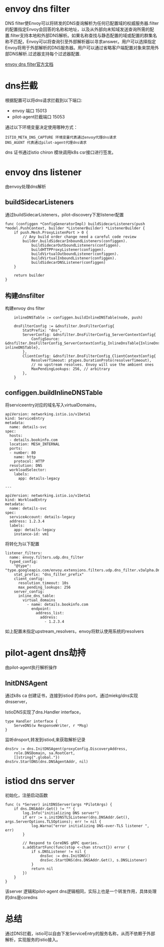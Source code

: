 # envoy dns filter

DNS filter使Envoy可以将转发的DNS查询解析为任何已配置域的权威服务器.filter的配置指定Envoy会回答的名称和地址，以及从外部向未知域发送查询所需的配置.filter支持本地和外部DNS解析。如果名称查找与静态配置的域或配置的群集名称不匹配，Envoy可以将查询引至外部解析器以寻求answer。用户可以选择指定Envoy将用于外部解析的DNS服务器。用户可以通过省略客户端配置对象来禁用外部DNS解析.过滤器支持每个过滤器配置.

[envoy dns filter官方文档](https://www.envoyproxy.io/docs/envoy/latest/configuration/listeners/udp_filters/dns_filter.html)

# dns拦截

根据配置可以将dns请求拦截到以下端口:

- envoy 端口 15013
- pilot-agent拦截端口  15053

通过以下环境变量决定使用哪种方式：

```
ISTIO_META_DNS_CAPTURE 环境变量代表通过envoy代理dns请求
DNS_AGENT 代表通过pilot-agent代理dns请求
```

dns 证书通过istio chiron 模块调用k8s csr接口进行签发。

# envoy dns listener

由envoy处理dns解析

## buildSidecarListeners

通过buildSidecarListeners，pilot-discovery下发listener配置

```
func (configgen *ConfigGeneratorImpl) buildSidecarListeners(push *model.PushContext, builder *ListenerBuilder) *ListenerBuilder {
	if push.Mesh.ProxyListenPort > 0 {
		// Any build order change need a careful code review
		builder.buildSidecarInboundListeners(configgen).
			buildSidecarOutboundListeners(configgen).
			buildHTTPProxyListener(configgen).
			buildVirtualOutboundListener(configgen).
			buildVirtualInboundListener(configgen).
			buildSidecarDNSListener(configgen)
	}

	return builder
}
```


## 构建dnsfilter

构建envoy dns filter

```
	inlineDNSTable := configgen.buildInlineDNSTable(node, push)

	dnsFilterConfig := &dnsfilter.DnsFilterConfig{
		StatPrefix: "dns",
		ServerConfig: &dnsfilter.DnsFilterConfig_ServerContextConfig{
			ConfigSource: &dnsfilter.DnsFilterConfig_ServerContextConfig_InlineDnsTable{InlineDnsTable: inlineDNSTable},
		},
		ClientConfig: &dnsfilter.DnsFilterConfig_ClientContextConfig{
			ResolverTimeout: ptypes.DurationProto(resolverTimeout),
			// no upstream resolves. Envoy will use the ambient ones
			MaxPendingLookups: 256, // arbitrary
		},
	}
```

## configgen.buildInlineDNSTable

将serviceentry对应的域名写入virtualDomains，

```
apiVersion: networking.istio.io/v1beta1
kind: ServiceEntry
metadata:
  name: details-svc
spec:
  hosts:
  - details.bookinfo.com
  location: MESH_INTERNAL
  ports:
  - number: 80
    name: http
    protocol: HTTP
  resolution: DNS
  workloadSelector:
    labels:
      app: details-legacy

---

apiVersion: networking.istio.io/v1beta1
kind: WorkloadEntry
metadata:
  name: details-svc
spec:
  serviceAccount: details-legacy
  address: 1.2.3.4
  labels:
    app: details-legacy
    instance-id: vm1
```

将转化为以下配置

```
listener_filters:
  name: envoy.filters.udp.dns_filter
  typed_config:
    "@type": "type.googleapis.com/envoy.extensions.filters.udp.dns_filter.v3alpha.DnsFilterConfig"
    stat_prefix: "dns_filter_prefix"
    client_config:
      resolution_timeout: 10s
      max_pending_lookups: 256
    server_config:
      inline_dns_table:
        virtual_domains
          - name: details.bookinfo.com
            endpoint:
              address_list:
                address:
                  - 1.2.3.4
```

如上配置未指定upstream_resolvers，envoy将默认使用系统的resolvers

# pilot-agent dns劫持

由pilot-agent执行解析操作

## InitDNSAgent

通过k8s ca 创建证书，连接到istiod 的dns port，通过miekg/dns实现dnsserver，

IstioDNS实现了dns.Handler interface，

```
type Handler interface {
	ServeDNS(w ResponseWriter, r *Msg)
}
```

监听dnsport,转发到istiod,来获取解析记录

```
dnsSrv := dns.InitDNSAgent(proxyConfig.DiscoveryAddress,
    role.DNSDomain, sa.RootCert,
    []string{".global."})
dnsSrv.StartDNS(dns.DNSAgentAddr, nil)
```


# istiod dns server

初始化，注册启动函数

```
func (s *Server) initDNSServer(args *PilotArgs) {
	if dns.DNSAddr.Get() != "" {
		log.Info("initializing DNS server")
		if err := s.initDNSTLSListener(dns.DNSAddr.Get(), args.ServerOptions.TLSOptions); err != nil {
			log.Warna("error initializing DNS-over-TLS listener ", err)
		}

		// Respond to CoreDNS gRPC queries.
		s.addStartFunc(func(stop <-chan struct{}) error {
			if s.DNSListener != nil {
				dnsSvc := dns.InitDNS()
				dnsSvc.StartDNS(dns.DNSAddr.Get(), s.DNSListener)
			}
			return nil
		})
	}
}
```

该server 逻辑和pilot-agent dns逻辑相同，实际上也是一个转发作用，具体处理的dns是coredns


# 总结

通过DNS拦截，istio可以自由下发ServiceEntry的服务名称，从而不依赖于外部解析，实现服务的istio接入。


